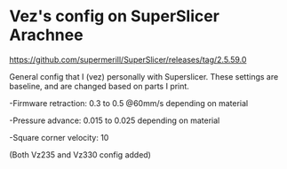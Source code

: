 # Vez's config on SuperSlicer Arachnee 
https://github.com/supermerill/SuperSlicer/releases/tag/2.5.59.0

General config that I (vez) personally with Superslicer. These settings are baseline, and are changed based on parts I print.

-Firmware retraction:  0.3 to 0.5 @60mm/s depending on material 

-Pressure advance: 0.015 to 0.025 depending on material 
 
-Square corner velocity: 10 

(Both Vz235 and Vz330 config added)
